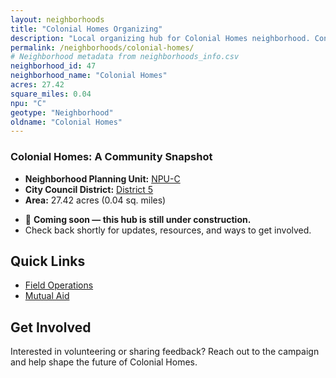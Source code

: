 ```yaml
---
layout: neighborhoods
title: "Colonial Homes Organizing"
description: "Local organizing hub for Colonial Homes neighborhood. Connect with field operations, mutual aid, and community organizing efforts."
permalink: /neighborhoods/colonial-homes/
# Neighborhood metadata from neighborhoods_info.csv
neighborhood_id: 47
neighborhood_name: "Colonial Homes"
acres: 27.42
square_miles: 0.04
npu: "C"
geotype: "Neighborhood"
oldname: "Colonial Homes"
---
```


### **Colonial Homes: A Community Snapshot**

  * **Neighborhood Planning Unit:** [NPU-C](https://www.atlantaga.gov/government/departments/city-planning/neighborhood-planning-units/neighborhood-and-npu-contacts)
  * **City Council District:** [District 5](https://citycouncil.atlantaga.gov/council-members)
  * **Area:** 27.42 acres (0.04 sq. miles)

- 🚧 **Coming soon — this hub is still under construction.**
- Check back shortly for updates, resources, and ways to get involved.

## Quick Links

- [Field Operations](./field-ops/)
- [Mutual Aid](./mutual-aid/)

## Get Involved

Interested in volunteering or sharing feedback? Reach out to the campaign and help shape the future of Colonial Homes.
